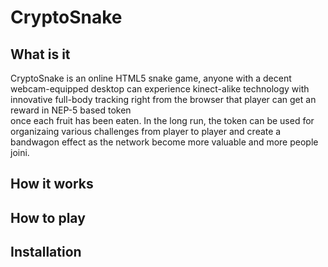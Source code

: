 # CryptoSnake

## What is it

CryptoSnake is an online HTML5 snake game, anyone with a decent webcam-equipped desktop can experience kinect-alike technology with innovative full-body tracking right from the browser that player can get an reward in NEP-5 based token  
 once each fruit has been eaten. In the long run, the token can be used for organizaing various challenges from player to player and create a bandwagon effect as the network become more valuable and more people joini. 
 
 ## How it works
 
 ## How to play
 
 ## Installation
 
 
 
